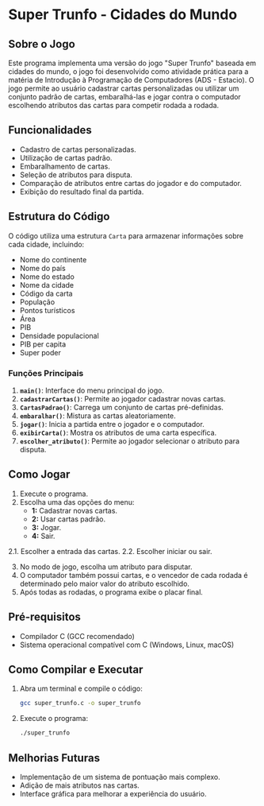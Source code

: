 
# Super Trunfo - Cidades do Mundo

## Sobre o Jogo
Este programa implementa uma versão do jogo "Super Trunfo" baseada em cidades do mundo, o jogo foi desenvolvido como atividade prática para a matéria de Introdução à Programação de Computadores (ADS - Estacio). O jogo permite ao usuário cadastrar cartas personalizadas ou utilizar um conjunto padrão de cartas, embaralhá-las e jogar contra o computador escolhendo atributos das cartas para competir rodada a rodada.

## Funcionalidades
- Cadastro de cartas personalizadas.
- Utilização de cartas padrão.
- Embaralhamento de cartas.
- Seleção de atributos para disputa.
- Comparação de atributos entre cartas do jogador e do computador.
- Exibição do resultado final da partida.

## Estrutura do Código
O código utiliza uma estrutura `Carta` para armazenar informações sobre cada cidade, incluindo:
- Nome do continente
- Nome do país
- Nome do estado
- Nome da cidade
- Código da carta
- População
- Pontos turísticos
- Área
- PIB
- Densidade populacional
- PIB per capita
- Super poder

### Funções Principais
1. **`main()`**: Interface do menu principal do jogo.
2. **`cadastrarCartas()`**: Permite ao jogador cadastrar novas cartas.
3. **`CartasPadrao()`**: Carrega um conjunto de cartas pré-definidas.
4. **`embaralhar()`**: Mistura as cartas aleatoriamente.
5. **`jogar()`**: Inicia a partida entre o jogador e o computador.
6. **`exibirCarta()`**: Mostra os atributos de uma carta específica.
7. **`escolher_atributo()`**: Permite ao jogador selecionar o atributo para disputa.

## Como Jogar
1. Execute o programa.
2. Escolha uma das opções do menu:
   - **1:** Cadastrar novas cartas.
   - **2:** Usar cartas padrão.
   - **3:** Jogar.
   - **4:** Sair.

2.1. Escolher a entrada das cartas.
2.2. Escolher iniciar ou sair.

3. No modo de jogo, escolha um atributo para disputar.
4. O computador também possui cartas, e o vencedor de cada rodada é determinado pelo maior valor do atributo escolhido.
5. Após todas as rodadas, o programa exibe o placar final.

## Pré-requisitos
- Compilador C (GCC recomendado)
- Sistema operacional compatível com C (Windows, Linux, macOS)

## Como Compilar e Executar
1. Abra um terminal e compile o código:
   ```sh
   gcc super_trunfo.c -o super_trunfo
   ```
2. Execute o programa:
   ```sh
   ./super_trunfo
   ```

## Melhorias Futuras
- Implementação de um sistema de pontuação mais complexo.
- Adição de mais atributos nas cartas.
- Interface gráfica para melhorar a experiência do usuário.

